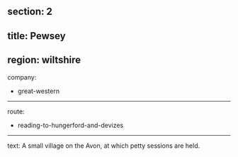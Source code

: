section: 2
----
title: Pewsey
----
region: wiltshire
----
company:
- great-western
----
route:
- reading-to-hungerford-and-devizes
----
text: A small village on the Avon, at which petty sessions are held.
